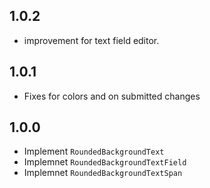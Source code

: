 ## 1.0.2

* improvement for text field editor.


## 1.0.1
 
* Fixes for colors and on submitted changes 


## 1.0.0

* Implement `RoundedBackgroundText`
* Implemnet `RoundedBackgroundTextField`
* Implemnet `RoundedBackgroundTextSpan`
